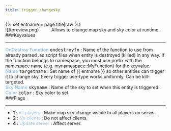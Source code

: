 ```yaml
---
title: trigger_changesky
---
```

<div>{% set entname = page.title|raw %}</div>
<div class="container previewimg">
<div class="columns">
<div class="imagepadding column col-auto" markdown="1">![](preview.png)</div>
<div class="column entityentry" markdown="1">Allows to change map sky and sky color at runtime.</div>
</div>
</div>
###Keyvalues
<hr>
<div class="entityentry" markdown="1">
<span style="color:#9fc5e8;"><b>OnDestroy Function</b></span> <kbd  class="tooltip" data-tooltip="string">ondestroyfn</kbd> :
Name of the function to use from already parsed .as script files when entity is destroyed (killed) in any way. If the function belongs to namespace, you must use prefix with the namespace name (e.g. mynamespace::MyFunction) for the keyvalue.
</div>
<div class="entityentry" markdown="1">
<span style="color:#9fc5e8;"><b>Name</b></span> <kbd  class="tooltip" data-tooltip="target_source">targetname</kbd> :
Set name of {{ entname }} so other entities can trigger it to change sky. Every trigger use-type works uniformly. Can be kill-targeted.
</div>
<div class="entityentry" markdown="1">
<span style="color:#9fc5e8;"><b>Sky Name</b></span> <kbd  class="tooltip" data-tooltip="string">skyname</kbd> :
Name of the sky to set when this entity is triggered.
</div>
<div class="entityentry" markdown="1">
<span style="color:#9fc5e8;"><b>Color</b></span> <kbd  class="tooltip" data-tooltip="color255">color</kbd> :
Sky color to set.
</div>
###Flags
<hr>
<div class="entityflags">
<ul>
<li class="imagepadding" markdown="1"><b>1 </b> : <span style="color:#9fc5e8;">All players</span> : Make map sky change visible to all players on server.</li>
<li class="imagepadding" markdown="1"><b>2 </b> : <span style="color:#9fc5e8;">No clients</span> : Do not affect clients.</li>
<li class="imagepadding" markdown="1"><b>4 </b> : <span style="color:#9fc5e8;">Update server</span> : Affect server.</li>
</ul>
</div>
